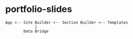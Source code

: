 # portfolio-slides

```
App <-- Site Builder <-- Section Builder <-- Templates
             |
        Data Bridge
```
